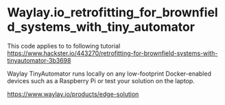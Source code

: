 # Waylay.io_retrofitting_for_brownfield_systems_with_tiny_automator

This code applies to to following tutorial https://www.hackster.io/443270/retrofitting-for-brownfield-systems-with-tinyautomator-3b3698

Waylay TinyAutomator runs locally on any low-footprint Docker-enabled devices such as a Raspberry Pi or test your solution on the laptop.

https://www.waylay.io/products/edge-solution
